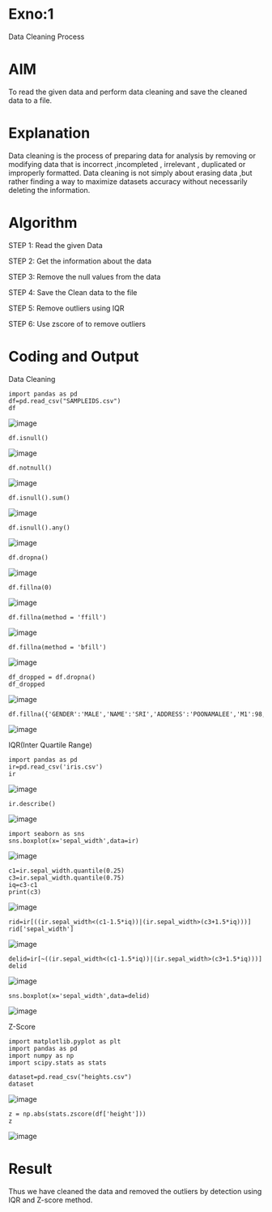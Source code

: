 # Exno:1
Data Cleaning Process

# AIM
To read the given data and perform data cleaning and save the cleaned data to a file.

# Explanation
Data cleaning is the process of preparing data for analysis by removing or modifying data that is incorrect ,incompleted , irrelevant , duplicated or improperly formatted. Data cleaning is not simply about erasing data ,but rather finding a way to maximize datasets accuracy without necessarily deleting the information.

# Algorithm
STEP 1: Read the given Data

STEP 2: Get the information about the data

STEP 3: Remove the null values from the data

STEP 4: Save the Clean data to the file

STEP 5: Remove outliers using IQR

STEP 6: Use zscore of to remove outliers

# Coding and Output
Data Cleaning

```
import pandas as pd
df=pd.read_csv("SAMPLEIDS.csv")
df
```
![image](https://github.com/user-attachments/assets/bcfec230-2858-4384-a146-6b425f51539c)


```
df.isnull()
```

![image](https://github.com/user-attachments/assets/37203415-a828-41ec-9780-13849620088a)


```
df.notnull()
```

![image](https://github.com/user-attachments/assets/5dab5d99-8541-43bb-b165-45f379d32625)


```
df.isnull().sum()
```

![image](https://github.com/user-attachments/assets/92e87ac0-1066-41a8-a925-180db8373e31)


```
df.isnull().any()
```

![image](https://github.com/user-attachments/assets/775bf6da-8c49-4f01-82c3-56c4fe204b51)


```
df.dropna()
```

![image](https://github.com/user-attachments/assets/775b3009-ae39-4535-9224-a335fca0455f)


```
df.fillna(0)
```

![image](https://github.com/user-attachments/assets/07eed205-7b65-4542-9926-c550e9c0ee63)


```
df.fillna(method = 'ffill')
```

![image](https://github.com/user-attachments/assets/e7f524cf-e21f-4fc2-8791-630dc23ce974)


```
df.fillna(method = 'bfill')
```

![image](https://github.com/user-attachments/assets/13f2b93d-d746-4305-abcf-c2fceb8648e1)


```
df_dropped = df.dropna()
df_dropped
```

![image](https://github.com/user-attachments/assets/fd70d6af-4cb6-43fc-9da1-69f3b9a99128)


```
df.fillna({'GENDER':'MALE','NAME':'SRI','ADDRESS':'POONAMALEE','M1':98,'M2':87,'M3':76,'M4':92,'TOTAL':305,'AVG':89.999999})
```

![image](https://github.com/user-attachments/assets/b45e5b96-1f59-4ac7-a39c-dc247c96fac5)


IQR(Inter Quartile Range)

```
import pandas as pd
ir=pd.read_csv('iris.csv')
ir
```

![image](https://github.com/user-attachments/assets/c98b25d3-25c9-47f0-bbae-7654311c2d29)


```
ir.describe()
```

![image](https://github.com/user-attachments/assets/5cfde0bf-d9ce-4c43-b93d-797198a7623b)


```
import seaborn as sns
sns.boxplot(x='sepal_width',data=ir)
```

![image](https://github.com/user-attachments/assets/ae8641a4-edfe-423c-bd6a-d48414ed6e17)


```
c1=ir.sepal_width.quantile(0.25)
c3=ir.sepal_width.quantile(0.75)
iq=c3-c1
print(c3)
```

![image](https://github.com/user-attachments/assets/a822285a-a229-4bdf-b043-8bb777316bda)


```
rid=ir[((ir.sepal_width<(c1-1.5*iq))|(ir.sepal_width>(c3+1.5*iq)))]
rid['sepal_width']
```

![image](https://github.com/user-attachments/assets/0382dbf6-ceb6-49c3-98e5-4e5e220ca65f)


```
delid=ir[~((ir.sepal_width<(c1-1.5*iq))|(ir.sepal_width>(c3+1.5*iq)))]
delid
```

![image](https://github.com/user-attachments/assets/5c5d59b9-0259-474e-ae5e-45985e8c76b4)


```
sns.boxplot(x='sepal_width',data=delid)
```

![image](https://github.com/user-attachments/assets/775a823e-47d8-4874-aa08-f88323cd5ea0)


Z-Score

```
import matplotlib.pyplot as plt
import pandas as pd
import numpy as np
import scipy.stats as stats

dataset=pd.read_csv("heights.csv")
dataset
```

![image](https://github.com/user-attachments/assets/c7bb5a57-4394-4372-99eb-6261a3a0120b)


```
z = np.abs(stats.zscore(df['height']))
z
```

![image](https://github.com/user-attachments/assets/d7c6bd18-9a7c-4e23-9493-2a1ca9e5ba14)

# Result
Thus we have cleaned the data and removed the outliers by detection using IQR and Z-score method.
